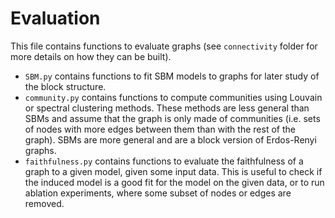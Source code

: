 # Evaluation

This file contains functions to evaluate graphs (see `connectivity` folder for more details on how they can be built).

- `SBM.py` contains functions to fit SBM models to graphs for later study of the block structure.
- `community.py` contains functions to compute communities using Louvain or spectral clustering methods. These methods are less general than SBMs and assume that the graph is only made of communities (i.e. sets of nodes with more edges between them than with the rest of the graph). SBMs are more general and are a block version of Erdos-Renyi graphs.
- `faithfulness.py` contains functions to evaluate the faithfulness of a graph to a given model, given some input data. This is useful to check if the induced model is a good fit for the model on the given data, or to run ablation experiments, where some subset of nodes or edges are removed.